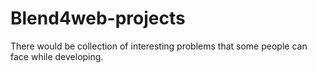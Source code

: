 # Blend4web-projects
There would be collection of interesting problems that some people can face while developing.
